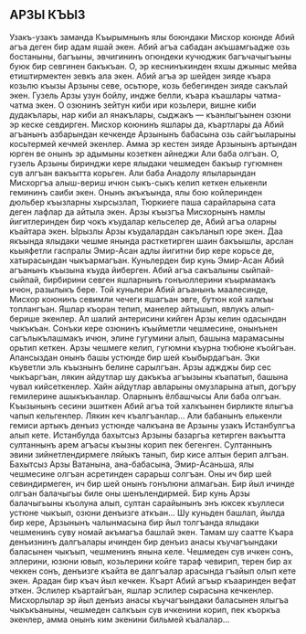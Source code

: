 ## АРЗЫ КЪЫЗ

Узакъ-узакъ заманда Къырымнынъ ялы боюндаки Мисхор коюнде Абий агъа деген бир адам яшай экен. Абий агъа сабадан акъшамгьадже озь бостаныны, багъыны, эвчигининъ огюндеки кучюджик багъчачыгъыны буюк бир севгинен бакъкъан. О, эр кеснинъкинден яхшы джыныс мейва етиштирмектен зевкъ ала экен. Абий агъа эр шейден зияде къара козьлю къызы Арзыны севе, осьтюре, козь бебегинден зияде сакълай экен.
Гузель Арзы узун бойлу, индже белли, къара къашлары чатма-чатма экен. О озюнинъ зейтун киби ири козьлери, вишне киби дудакълары, нар киби ал янакълары, сыджакъ — къанлыгъынен озюни эр кеске севдирген. Мисхор коюнинъ яшлары да, къартлары да Абий агъанынъ азбарындан кечкенде Арзынынъ бабасына озь сайгъыларыны косьтермей кечмей экенлер.
Амма эр кестен зияде Арзынынъ артындан юрген ве онынъ эр адымыны козеткен айнеджи Али баба олгъан. О, гузель Арзыны биринджи кере ялыдаки чешмеден бакъыр гугюмнен сув алгъан вакъытта корьген. Али баба Анадолу ялыларындан Мисхоргъа алыш-вериш ичюн сыкъ-сыкъ келип кеткен елькенли гемининъ саиби экен. Онынъ акъкъында, ялы бою койлеринден дюльбер къызларны хырсызлап, Тюркиеге паша сарайларына сата деген лафлар да айтыла экен.
Арзы къызгъа Мисхорнынъ намлы йигитлеринден бир чокъ къудалар кельселер де, Абий агъа оларны къайтара экен. Ырызлы Арзы къудалардан сакъланып юре экен. Даа якъында ялыдаки чешме янында расткетирген шаин бакъышлы, арслан кьыяфетли гаспралы Эмир-Асан адлы йигитни бир кере корьсе де, хатырасындан чыкъармагъан.
Куньлерден бир кунь Эмир-Асан Абий агъанынъ къызына къуда йиберген. Абий агъа сакъалыны сыйпай-сыйпай, бирбирини севген яшларнынъ гонъюллерини къырмамакъ ичюн, разылыкъ бере.
Той куньлери Абий агъанынъ маалесинде, Мисхор коюнинъ севимли чечеги яшагъан эвге, бутюн кой халкъы топлангъан. Яшлар къоран тепип, манелер айтышып, явлукъ алып-берише экенлер.
Ал шалий антерисини кийген Арзы келин одасындан чыкъкъан. Сонъки кере озюнинъ къыйметли чешмесине, онынънен сагълыкълашмакъ ичюн, элине гугумини алып, башына марамасыны орьтип кеткен.
Арзы чешмеге келип, гугюмни къурна тюбюне къойгъан. Апансыздан онынъ башы устюнде бир шей къыбырдагъан. Эки къуветли эль къызнынъ белине сарылгъан. Арзы аджджы бир сес чыкъаргъан, лякин айдутлар шу дакъкъа агъызыны къапатып, башына чувал кийсеткенлер.
Хайн айдутлар авларыны омузларына атып, догъру гемилерине ашыкъкъанлар. Оларнынъ ёлбашчысы Али баба олгъан. Къызынынъ сесини эшиткен Абий агъа той халкъынен бирликте ялыгъа чапып кельгенлер. Лякин кеч къалгъанлар... Али бабанынъ елькенли гемиси артыкъ денъиз устюнде чалкъана ве Арзыны узакъ Истанбулгъа алып кете.
Истанбулда бахытсыз Арзыны базаргьа кетирген вакъытта султаннынъ арем агъасы къызны корип пек бегенген. Султаннынъ эвини зийнетлендирмеге ляйыкъ танып, бир кисе
алтын берип алгъан.
Бахытсыз Арзы Ватанына, ана-бабасына, Эмир-Асаньша, ялы чешмесине олгъан асретинден сарарьш солгъан. Оны ич бир шей севиндирмеген, ич бир шей онынъ гонълюни алмагьан. Бир йыл ичинде олгъан балачыгьы биле оны шенълендирмей.
Бир кунь Арзы балачыгьыны къолуна алып, султан сарайынынъ энъ юксек къуллеси устюне чыкъып, озюни денъизге аткъан...
Шу куньден башлап, йылда бир кере, Арзынынъ чалынмасына бир йыл толгъанда ялыдаки чешменинъ суву номай акъмагъа башлай экен. Тамам шу саатте Къара денъизнинъ далгъалары ичинден бир денъиз анасы къучагъындаки баласынен чыкъып, чешменинъ янына келе. Чешмеден сув ичкен сонъ, эллерини, юзюни ювып, козьлерини койге тараф чевирип, терен бир ах чеккен сонъ, денъизге къайта ве далгъалар арасында гъайып олып кете экен.
Арадан бир къач йыл кечкен. Къарт Абий агъыр къааринден вефат эткен. Эслилер къартайгъан, яшлар эслилер сырасына кечкенлер.
Мисхорлылар эр йыл денъиз анасы къучагъындаки баласынен ялыгъа чыкъкъаныны, чешмеден салкъын сув ичкенини корип, пек къоркъа экенлер, амма онынъ ким экенини бильмей къалалар...
